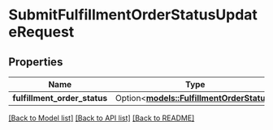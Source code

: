 # SubmitFulfillmentOrderStatusUpdateRequest

## Properties

Name | Type | Description | Notes
------------ | ------------- | ------------- | -------------
**fulfillment_order_status** | Option<[**models::FulfillmentOrderStatus**](FulfillmentOrderStatus.md)> |  | [optional]

[[Back to Model list]](../README.md#documentation-for-models) [[Back to API list]](../README.md#documentation-for-api-endpoints) [[Back to README]](../README.md)


